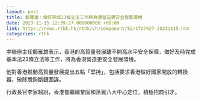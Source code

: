 ```yaml
---
layout: post
title: 鄭雁雄：做好完成23條立法工作將為港營造更安全發展環境
date: 2023-11-15 12:39:27.000000000 +08:00
link: https://news.rthk.hk/rthk/ch/component/k2/1727927-20231115.htm
categories: rthk
---
```


中聯辦主任鄭雁雄表示，香港的高質量發展離不開高水平安全保障，做好及時完成基本法23條立法等工作，將為香港營造更安全發展環境。

他對香港推動高質量發展提出五點「堅持」，包括要求香港做好國家開放的轉換器，破除脫鉤斷鏈圖謀。

行政長官李家超說，香港會繼續鞏固和落實八大中心定位，積極招商引才。
